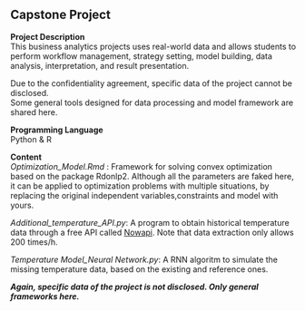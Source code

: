 Capstone Project
---  
**Project Description**  
This business analytics projects uses real-world data and allows students to perform workflow management, strategy setting, model building, data analysis, interpretation, and result presentation.

Due to the confidentiality agreement, specific data of the project cannot be disclosed.  
Some general tools designed for data processing and model framework are shared here.

**Programming Language**  
Python & R  

**Content**  
*Optimization_Model.Rmd* : Framework for solving convex optimization based on the package Rdonlp2. Although all the parameters are faked here, it can be applied to optimization problems with multiple situations, by replacing the original independent variables,constraints and model with yours.

*Additional_temperature_API.py*: A program to obtain historical temperature data through a free API called [Nowapi](https://www.nowapi.com/api/weather.history). Note that data extraction only allows 200 times/h.  

*Temperature Model_Neural Network.py*: A RNN algoritm to simulate the missing temperature data, based on the existing and reference ones.

***Again, specific data of the project is not disclosed. Only general frameworks here.***
